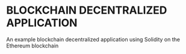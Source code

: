 # BLOCKCHAIN DECENTRALIZED APPLICATION

An example blockchain decentralized application using Solidity on the Ethereum blockchain
